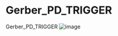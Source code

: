 # Gerber_PD_TRIGGER
Gerber_PD_TRIGGER
![image](https://github.com/user-attachments/assets/addbf432-f15c-4313-a582-ccc0703e2fe7)
